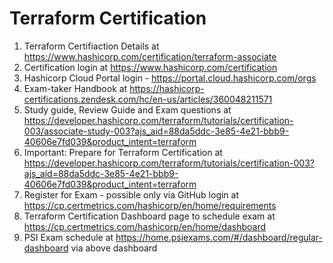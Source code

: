 # Terraform Certification

1. Terraform Certifiaction Details at https://www.hashicorp.com/certification/terraform-associate
2. Certification login at https://www.hashicorp.com/certification
3. Hashicorp Cloud Portal login - https://portal.cloud.hashicorp.com/orgs
4. Exam-taker Handbook at https://hashicorp-certifications.zendesk.com/hc/en-us/articles/360048211571
5. Study guide, Review Guide and Exam questions at https://developer.hashicorp.com/terraform/tutorials/certification-003/associate-study-003?ajs_aid=88da5ddc-3e85-4e21-bbb9-40606e7fd039&product_intent=terraform
6. Important: Prepare for Terraform Certification at https://developer.hashicorp.com/terraform/tutorials/certification-003?ajs_aid=88da5ddc-3e85-4e21-bbb9-40606e7fd039&product_intent=terraform
7. Register for Exam - possible only via GitHub login at https://cp.certmetrics.com/hashicorp/en/home/requirements
8. Terraform Certification Dashboard page to schedule exam at https://cp.certmetrics.com/hashicorp/en/home/dashboard
9. PSI Exam schedule at https://home.psiexams.com/#/dashboard/regular-dashboard via above dashboard
